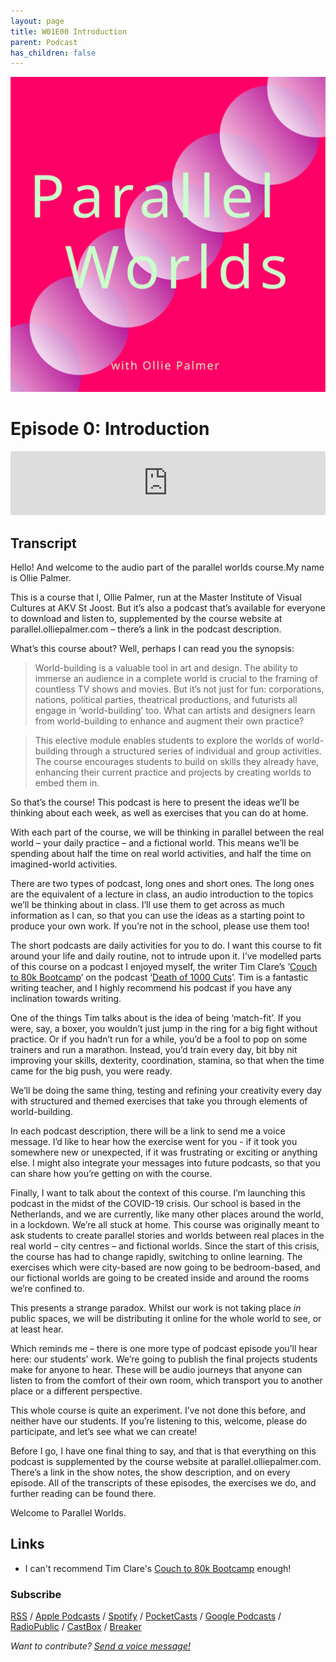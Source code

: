 ```yaml
---
layout: page
title: W01E00 Introduction
parent: Podcast
has_children: false
---
```




[![](/assets/parallel-worlds-cover.svg)](https://anchor.fm/olliepalmer)

# Episode 0: Introduction

<iframe src="https://anchor.fm/olliepalmer/embed/episodes/Introduction-ebsm8j/a-a1p5e2i" height="102px" width="100%" frameborder="0" scrolling="no"></iframe>


## Transcript

Hello! And welcome to the audio part of the parallel worlds course.My name is Ollie Palmer.

This is a course that I, Ollie Palmer, run at the Master Institute of Visual Cultures at AKV St Joost. But it’s also a podcast that’s available for everyone to download and listen to, supplemented by the course website at parallel.olliepalmer.com – there’s a link in the podcast description.  

What’s this course about? Well, perhaps I can read you the synopsis:

> World-building is a valuable tool in art and design. The ability to immerse an audience in a complete world is crucial to the framing of countless TV shows and movies. But it’s not just for fun: corporations, nations, political parties, theatrical productions, and futurists all engage in ‘world-building’ too. What can artists and designers learn from world-building to enhance and augment their own practice?

> This elective module enables students to explore the worlds of world-building through a structured series of individual and group activities. The course encourages students to build on skills they already have, enhancing their current practice and projects by creating worlds to embed them in.

So that’s the course! This podcast is here to present the ideas we’ll be thinking about each week, as well as exercises that you can do at home.

With each part of the course, we will be thinking in parallel between the real world – your daily practice – and a fictional world. This means we’ll be spending about half the time on real world activities, and half the time on imagined-world activities.

There are two types of podcast, long ones and short ones. The long ones are the equivalent of a lecture in class, an audio introduction to the topics we’ll be thinking about in class. I’ll use them to get across as much information as I can, so that you can use the ideas as a starting point to produce your own work. If you’re not in the school, please use them too!

The short podcasts are daily activities for you to do. I want this course to fit around your life and daily routine, not to intrude upon it. I’ve modelled parts of this course on a podcast I enjoyed myself, the writer Tim Clare’s ‘[Couch to 80k Bootcamp](http://www.timclarepoet.co.uk/couchto80kwritingbootcamp/)’ on the podcast ‘[Death of 1000 Cuts](https://soundcloud.com/timclare/tracks)’. Tim is a fantastic writing teacher, and I highly recommend his podcast if you have any inclination towards writing.

One of the things Tim talks about is the idea of being ‘match-fit’. If you were, say, a boxer, you wouldn’t just jump in the ring for a big fight without practice. Or if you hadn’t run for a while, you’d be a fool to pop on some trainers and run a marathon. Instead, you’d train every day, bit bby nit improving your skills, dexterity, coordination, stamina, so that when the time came for the big push, you were ready.

We’ll be doing the same thing, testing and refining your creativity every day with structured and themed exercises that take you through elements of world-building.

In each podcast description, there will be a link to send me a voice message. I’d like to hear how the exercise went for you - if it took you somewhere new or unexpected, if it was frustrating or exciting or anything else. I might also integrate your messages into future podcasts, so that you can share how you’re getting on with the course.

Finally, I want to talk about the context of this course. I’m launching this podcast in the midst of the COVID-19 crisis. Our school is based in the Netherlands, and we are currently, like many other places around the world, in a lockdown. We’re all stuck at home. This course was originally meant to ask students to create parallel stories and worlds between real places in the real world – city centres – and fictional worlds. Since the start of this crisis, the course has had to change rapidly, switching to online learning. The exercises which were city-based are now going to be bedroom-based, and our fictional worlds are going to be created inside and around the rooms we’re confined to.

This presents a strange paradox. Whilst our work is not taking place _in_ public spaces, we will be distributing it online for the whole world to see, or at least hear.

Which reminds me – there is one more type of podcast episode you’ll hear here: our students’ work. We’re going to publish the final projects students make for anyone to hear. These will be audio journeys that anyone can listen to from the comfort of their own room, which transport you to another place or a different perspective.

This whole course is quite an experiment. I’ve not done this before, and neither have our students. If you’re listening to this, welcome, please do participate, and let’s see what we can create!

Before I go, I have one final thing to say, and that is that everything on this podcast is supplemented by the course website at parallel.olliepalmer.com. There’s a link in the show notes, the show description, and on every episode. All of the transcripts of these episodes, the exercises we do, and further reading can be found there.

Welcome to Parallel Worlds.

## Links

- I can't recommend Tim Clare's [Couch to 80k Bootcamp](http://www.timclarepoet.co.uk/couchto80kwritingbootcamp/) enough!


### Subscribe

[RSS](https://anchor.fm/s/1884b008/podcast/rss) / [Apple Podcasts](https://podcasts.apple.com/gb/podcast/parallel-worlds/id1504529134) / [Spotify](https://open.spotify.com/show/3L3RhKaoqQZoU9fIcLuZjz) / [PocketCasts](https://pca.st/ha20534r) / [Google Podcasts](https://www.google.com/podcasts?feed=aHR0cHM6Ly9hbmNob3IuZm0vcy8xODg0YjAwOC9wb2RjYXN0L3Jzcw%3D%3D) / [RadioPublic](https://radiopublic.com/parallel-worlds-WzVy1K) / [CastBox](https://castbox.fm/channel/id2710471?utm_source=podcaster&utm_medium=dlink&utm_campaign=c_2710471&utm_content=Parallel%20Worlds-CastBox_FM) / [Breaker](https://www.breaker.audio/parallel-worlds)

_Want to contribute? [Send a voice message!](https://anchor.fm/olliepalmer/message)_
